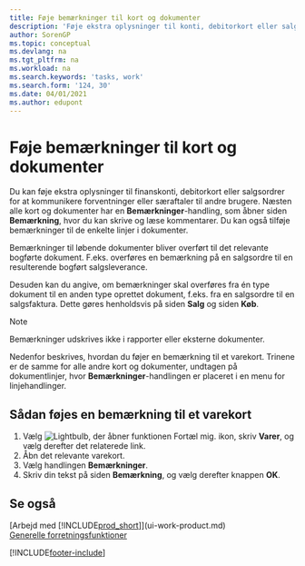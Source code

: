 ```yaml
---
title: Føje bemærkninger til kort og dokumenter
description: 'Føje ekstra oplysninger til konti, debitorkort eller salgsordrer for at kommunikere aftaler, f.eks. en særlig pris eller leveringsmetode, til andre brugere.'
author: SorenGP
ms.topic: conceptual
ms.devlang: na
ms.tgt_pltfrm: na
ms.workload: na
ms.search.keywords: 'tasks, work'
ms.search.form: '124, 30'
ms.date: 04/01/2021
ms.author: edupont
---
```

# <a name="add-comments-to-cards-and-documents"></a>Føje bemærkninger til kort og dokumenter

Du kan føje ekstra oplysninger til finanskonti, debitorkort eller salgsordrer for at kommunikere forventninger eller særaftaler til andre brugere.
Næsten alle kort og dokumenter har en **Bemærkninger**-handling, som åbner siden **Bemærkning**, hvor du kan skrive og læse kommentarer. Du kan også tilføje bemærkninger til de enkelte linjer i dokumenter.

Bemærkninger til løbende dokumenter bliver overført til det relevante bogførte dokument. F.eks. overføres en bemærkning på en salgsordre til en resulterende bogført salgsleverance.

Desuden kan du angive, om bemærkninger skal overføres fra én type dokument til en anden type oprettet dokument, f.eks. fra en salgsordre til en salgsfaktura. Dette gøres henholdsvis på siden **Salg** og siden **Køb**.

> [!NOTE]
> Bemærkninger udskrives ikke i rapporter eller eksterne dokumenter.

Nedenfor beskrives, hvordan du føjer en bemærkning til et varekort. Trinene er de samme for alle andre kort og dokumenter, undtagen på dokumentlinjer, hvor **Bemærkninger**-handlingen er placeret i en menu for linjehandlinger.

## <a name="to-add-a-comments-to-an-item-card"></a>Sådan føjes en bemærkning til et varekort

1. Vælg ![Lightbulb, der åbner funktionen Fortæl mig.](media/ui-search/search_small.png "Fortæl mig, hvad du vil foretage dig") ikon, skriv **Varer**, og vælg derefter det relaterede link.
2. Åbn det relevante varekort.
3. Vælg handlingen **Bemærkninger**.
4. Skriv din tekst på siden **Bemærkning**, og vælg derefter knappen **OK**.

## <a name="see-also"></a>Se også

[Arbejd med [!INCLUDE[prod_short](includes/prod_short.md)]](ui-work-product.md)  
[Generelle forretningsfunktioner](ui-across-business-areas.md)


[!INCLUDE[footer-include](includes/footer-banner.md)]
